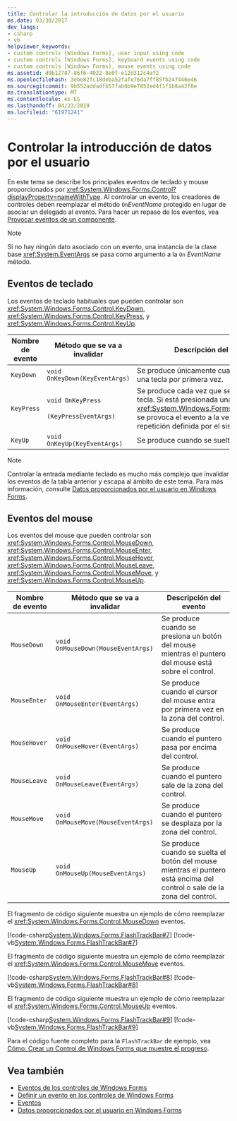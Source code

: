 ```yaml
---
title: Controlar la introducción de datos por el usuario
ms.date: 03/30/2017
dev_langs:
- csharp
- vb
helpviewer_keywords:
- custom controls [Windows Forms], user input using code
- custom controls [Windows Forms], keyboard events using code
- custom controls [Windows Forms], mouse events using code
ms.assetid: d9b12787-86f6-4022-8e0f-e12d312c4af2
ms.openlocfilehash: 3ebe82fc18deba52fafe76da7ff85fb247446e46
ms.sourcegitcommit: 9b552addadfb57fab0b9e7852ed4f1f1b8a42f8e
ms.translationtype: MT
ms.contentlocale: es-ES
ms.lasthandoff: 04/23/2019
ms.locfileid: "61971241"
---
```

# <a name="handling-user-input"></a>Controlar la introducción de datos por el usuario
En este tema se describe los principales eventos de teclado y mouse proporcionados por <xref:System.Windows.Forms.Control?displayProperty=nameWithType>. Al controlar un evento, los creadores de controles deben reemplazar el método `On`*EventName* protegido en lugar de asociar un delegado al evento. Para hacer un repaso de los eventos, vea [Provocar eventos de un componente](https://docs.microsoft.com/previous-versions/visualstudio/visual-studio-2013/sh2e3k5z(v=vs.120)).  
  
> [!NOTE]
>  Si no hay ningún dato asociado con un evento, una instancia de la clase base <xref:System.EventArgs> se pasa como argumento a la `On` *EventName* método.  
  
## <a name="keyboard-events"></a>Eventos de teclado  
 Los eventos de teclado habituales que pueden controlar son <xref:System.Windows.Forms.Control.KeyDown>, <xref:System.Windows.Forms.Control.KeyPress>, y <xref:System.Windows.Forms.Control.KeyUp>.  
  
|Nombre de evento|Método que se va a invalidar|Descripción del evento|  
|----------------|------------------------|--------------------------|  
|`KeyDown`|`void OnKeyDown(KeyEventArgs)`|Se produce únicamente cuando se presiona una tecla por primera vez.|  
|`KeyPress`|`void OnKeyPress`<br /><br /> `(KeyPressEventArgs)`|Se produce cada vez que se presiona una tecla. Si está presionada una tecla, un <xref:System.Windows.Forms.Control.KeyPress> se provoca el evento a la velocidad de repetición definida por el sistema operativo.|  
|`KeyUp`|`void OnKeyUp(KeyEventArgs)`|Se produce cuando se suelta una tecla.|  
  
> [!NOTE]
>  Controlar la entrada mediante teclado es mucho más complejo que invalidar los eventos de la tabla anterior y escapa al ámbito de este tema. Para más información, consulte [Datos proporcionados por el usuario en Windows Forms](../user-input-in-windows-forms.md).  
  
## <a name="mouse-events"></a>Eventos del mouse  
 Los eventos del mouse que pueden controlar son <xref:System.Windows.Forms.Control.MouseDown>, <xref:System.Windows.Forms.Control.MouseEnter>, <xref:System.Windows.Forms.Control.MouseHover>, <xref:System.Windows.Forms.Control.MouseLeave>, <xref:System.Windows.Forms.Control.MouseMove>, y <xref:System.Windows.Forms.Control.MouseUp>.  
  
|Nombre de evento|Método que se va a invalidar|Descripción del evento|  
|----------------|------------------------|--------------------------|  
|`MouseDown`|`void OnMouseDown(MouseEventArgs)`|Se produce cuando se presiona un botón del mouse mientras el puntero del mouse está sobre el control.|  
|`MouseEnter`|`void OnMouseEnter(EventArgs)`|Se produce cuando el cursor del mouse entra por primera vez en la zona del control.|  
|`MouseHover`|`void OnMouseHover(EventArgs)`|Se produce cuando el puntero pasa por encima del control.|  
|`MouseLeave`|`void OnMouseLeave(EventArgs)`|Se produce cuando el puntero sale de la zona del control.|  
|`MouseMove`|`void OnMouseMove(MouseEventArgs)`|Se produce cuando el puntero se desplaza por la zona del control.|  
|`MouseUp`|`void OnMouseUp(MouseEventArgs)`|Se produce cuando se suelta el botón del mouse mientras el puntero está encima del control o sale de la zona del control.|  
  
 El fragmento de código siguiente muestra un ejemplo de cómo reemplazar el <xref:System.Windows.Forms.Control.MouseDown> eventos.  
  
 [!code-csharp[System.Windows.Forms.FlashTrackBar#7](~/samples/snippets/csharp/VS_Snippets_Winforms/System.Windows.Forms.FlashTrackBar/CS/FlashTrackBar.cs#7)]
 [!code-vb[System.Windows.Forms.FlashTrackBar#7](~/samples/snippets/visualbasic/VS_Snippets_Winforms/System.Windows.Forms.FlashTrackBar/VB/FlashTrackBar.vb#7)]  
  
 El fragmento de código siguiente muestra un ejemplo de cómo reemplazar el <xref:System.Windows.Forms.Control.MouseMove> eventos.  
  
 [!code-csharp[System.Windows.Forms.FlashTrackBar#8](~/samples/snippets/csharp/VS_Snippets_Winforms/System.Windows.Forms.FlashTrackBar/CS/FlashTrackBar.cs#8)]
 [!code-vb[System.Windows.Forms.FlashTrackBar#8](~/samples/snippets/visualbasic/VS_Snippets_Winforms/System.Windows.Forms.FlashTrackBar/VB/FlashTrackBar.vb#8)]  
  
 El fragmento de código siguiente muestra un ejemplo de cómo reemplazar el <xref:System.Windows.Forms.Control.MouseUp> eventos.  
  
 [!code-csharp[System.Windows.Forms.FlashTrackBar#9](~/samples/snippets/csharp/VS_Snippets_Winforms/System.Windows.Forms.FlashTrackBar/CS/FlashTrackBar.cs#9)]
 [!code-vb[System.Windows.Forms.FlashTrackBar#9](~/samples/snippets/visualbasic/VS_Snippets_Winforms/System.Windows.Forms.FlashTrackBar/VB/FlashTrackBar.vb#9)]  
  
 Para el código fuente completo para la `FlashTrackBar` de ejemplo, vea [Cómo: Crear un Control de Windows Forms que muestre el progreso](how-to-create-a-windows-forms-control-that-shows-progress.md).  
  
## <a name="see-also"></a>Vea también

- [Eventos de los controles de Windows Forms](events-in-windows-forms-controls.md)
- [Definir un evento en los controles de Windows Forms](defining-an-event-in-windows-forms-controls.md)
- [Eventos](../../../standard/events/index.md)
- [Datos proporcionados por el usuario en Windows Forms](../user-input-in-windows-forms.md)
